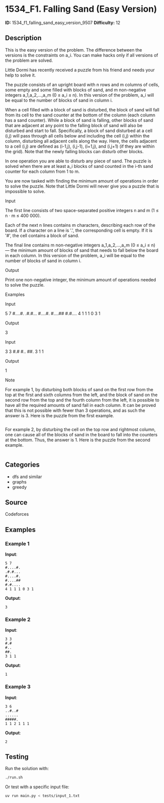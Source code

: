 # 1534_F1. Falling Sand (Easy Version)

**ID:** 1534_f1_falling_sand_easy_version_9507
**Difficulty:** 12

## Description

This is the easy version of the problem. The difference between the versions is the constraints on a_i. You can make hacks only if all versions of the problem are solved.

Little Dormi has recently received a puzzle from his friend and needs your help to solve it. 

The puzzle consists of an upright board with n rows and m columns of cells, some empty and some filled with blocks of sand, and m non-negative integers a_1,a_2,…,a_m (0 ≤ a_i ≤ n). In this version of the problem, a_i will be equal to the number of blocks of sand in column i.

When a cell filled with a block of sand is disturbed, the block of sand will fall from its cell to the sand counter at the bottom of the column (each column has a sand counter). While a block of sand is falling, other blocks of sand that are adjacent at any point to the falling block of sand will also be disturbed and start to fall. Specifically, a block of sand disturbed at a cell (i,j) will pass through all cells below and including the cell (i,j) within the column, disturbing all adjacent cells along the way. Here, the cells adjacent to a cell (i,j) are defined as (i-1,j), (i,j-1), (i+1,j), and (i,j+1) (if they are within the grid). Note that the newly falling blocks can disturb other blocks.

In one operation you are able to disturb any piece of sand. The puzzle is solved when there are at least a_i blocks of sand counted in the i-th sand counter for each column from 1 to m.

You are now tasked with finding the minimum amount of operations in order to solve the puzzle. Note that Little Dormi will never give you a puzzle that is impossible to solve.

Input

The first line consists of two space-separated positive integers n and m (1 ≤ n ⋅ m ≤ 400 000).

Each of the next n lines contains m characters, describing each row of the board. If a character on a line is '.', the corresponding cell is empty. If it is '#', the cell contains a block of sand.

The final line contains m non-negative integers a_1,a_2,…,a_m (0 ≤ a_i ≤ n) — the minimum amount of blocks of sand that needs to fall below the board in each column. In this version of the problem, a_i will be equal to the number of blocks of sand in column i.

Output

Print one non-negative integer, the minimum amount of operations needed to solve the puzzle.

Examples

Input


5 7
#....#.
.#.#...
#....#.
#....##
#.#....
4 1 1 1 0 3 1


Output


3


Input


3 3
#.#
#..
##.
3 1 1


Output


1

Note

For example 1, by disturbing both blocks of sand on the first row from the top at the first and sixth columns from the left, and the block of sand on the second row from the top and the fourth column from the left, it is possible to have all the required amounts of sand fall in each column. It can be proved that this is not possible with fewer than 3 operations, and as such the answer is 3. Here is the puzzle from the first example.

<image>

For example 2, by disturbing the cell on the top row and rightmost column, one can cause all of the blocks of sand in the board to fall into the counters at the bottom. Thus, the answer is 1. Here is the puzzle from the second example.

<image>

## Categories

- dfs and similar
- graphs
- greedy

## Source

Codeforces

## Examples

### Example 1

**Input**:
```
5 7
#....#.
.#.#...
#....#.
#....##
#.#....
4 1 1 1 0 3 1
```

**Output**:
```
3
```

### Example 2

**Input**:
```
3 3
#.#
#..
##.
3 1 1
```

**Output**:
```
1
```

### Example 3

**Input**:
```
3 6
..#..#
......
#####.
1 1 2 1 1 1
```

**Output**:
```
2
```


## Testing

Run the solution with:

```bash
./run.sh
```

Or test with a specific input file:

```bash
uv run main.py < tests/input_1.txt
```
